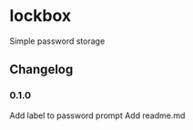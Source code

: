 # lockbox
Simple password storage

## Changelog

### 0.1.0
Add label to password prompt
Add readme.md
